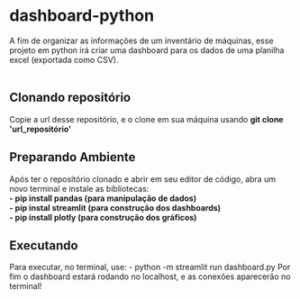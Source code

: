 # dashboard-python
A fim de organizar as informações de um inventário de máquinas, esse projeto em python irá criar uma dashboard para os dados de uma planilha excel (exportada como CSV).
<br><br>
<h2>Clonando repositório</h2>
Copie a url desse repositório, e o clone em sua máquina usando <b>git clone 'url_repositório'</b>

<h2>Preparando Ambiente</h2>
Após ter o repositório clonado e abrir em seu editor de código, abra um novo terminal e instale as bibliotecas:<br>
<b>- pip install pandas (para manipulação de dados)<br></b>
<b>- pip instal streamlit (para construção dos dashboards)<br></b>
<b>- pip install plotly (para construção dos gráficos)<br></b>

<h2>Executando</h2>
Para executar, no terminal, use:
- python -m streamlit run dashboard.py
Por fim o dashboard estará rodando no localhost, e as conexões aparecerão no terminal!

